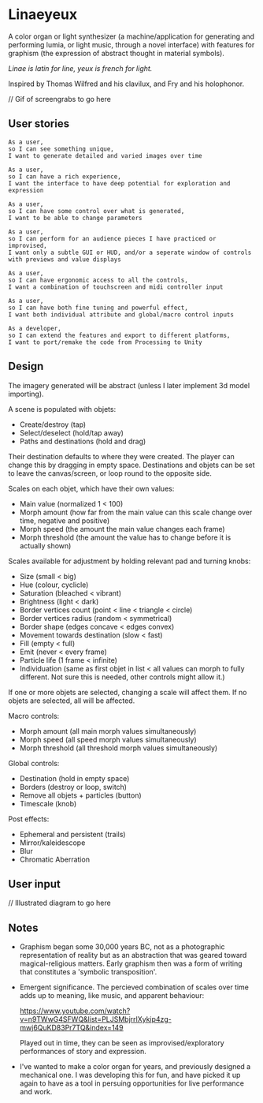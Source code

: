 # Linaeyeux

A color organ or light synthesizer (a machine/application for generating and performing lumia, or light music, through a novel interface) with features for graphism (the expression of abstract thought in material symbols).

*Linae is latin for line, yeux is french for light.*

Inspired by Thomas Wilfred and his clavilux, and Fry and his holophonor.

// Gif of screengrabs to go here

## User stories

```
As a user,
so I can see something unique,
I want to generate detailed and varied images over time
```

```
As a user,
so I can have a rich experience,
I want the interface to have deep potential for exploration and expression
```

```
As a user,
so I can have some control over what is generated,
I want to be able to change parameters
```

```
As a user,
so I can perform for an audience pieces I have practiced or improvised, 
I want only a subtle GUI or HUD, and/or a seperate window of controls with previews and value displays
```

```
As a user,
so I can have ergonomic access to all the controls,
I want a combination of touchscreen and midi controller input
```

```
As a user,
so I can have both fine tuning and powerful effect,
I want both individual attribute and global/macro control inputs
```

```
As a developer,
so I can extend the features and export to different platforms,
I want to port/remake the code from Processing to Unity
```

## Design

The imagery generated will be abstract (unless I later implement 3d model importing).

A scene is populated with objets:
- Create/destroy (tap)
- Select/deselect (hold/tap away)
- Paths and destinations (hold and drag)

Their destination defaults to where they were created. The player can change this by dragging in empty space. Destinations and objets can be set to leave the canvas/screen, or loop round to the opposite side.

Scales on each objet, which have their own values:
- Main value (normalized 1 < 100)
- Morph amount (how far from the main value can this scale change over time, negative and positive)
- Morph speed (the amount the main value changes each frame)
- Morph threshold (the amount the value has to change before it is actually shown)

Scales available for adjustment by holding relevant pad and turning knobs:
- Size (small < big)
- Hue (colour, cyclicle)
- Saturation (bleached < vibrant)
- Brightness (light < dark)
- Border vertices count (point < line < triangle < circle)
- Border vertices radius (random < symmetrical)
- Border shape (edges concave < edges convex)
- Movement towards destination (slow < fast)
- Fill (empty < full)
- Emit (never < every frame)
- Particle life (1 frame < infinite)
- Individuation (same as first objet in list < all values can morph to fully different. Not sure this is needed, other controls might allow it.)

If one or more objets are selected, changing a scale will affect them. If no objets are selected, all will be affected.

Macro controls:
- Morph amount (all main morph values simultaneously)
- Morph speed (all speed morph values simultaneously)
- Morph threshold (all threshold morph values simultaneously)

Global controls:
- Destination (hold in empty space)
- Borders (destroy or loop, switch)
- Remove all objets + particles (button)
- Timescale (knob)

Post effects:
- Ephemeral and persistent (trails)
- Mirror/kaleidescope
- Blur
- Chromatic Aberration

## User input

// Illustrated diagram to go here

## Notes

- Graphism began some 30,000 years BC, not as a photographic representation of reality but as an abstraction that was geared toward magical-religious matters. Early graphism then was a form of writing that constitutes a 'symbolic transposition'.

- Emergent significance. The percieved combination of scales over time adds up to meaning, like music, and apparent behaviour:

    https://www.youtube.com/watch?v=n9TWwG4SFWQ&list=PLJSMbjrrlXykip4zg-mwj6QuKD83Pr7TQ&index=149

    Played out in time, they can be seen as improvised/exploratory performances of story and expression.


- I've wanted to make a color organ for years, and previously designed a mechanical one. I was developing this for fun, and have picked it up again to have as a tool in persuing opportunities for live performance and work.